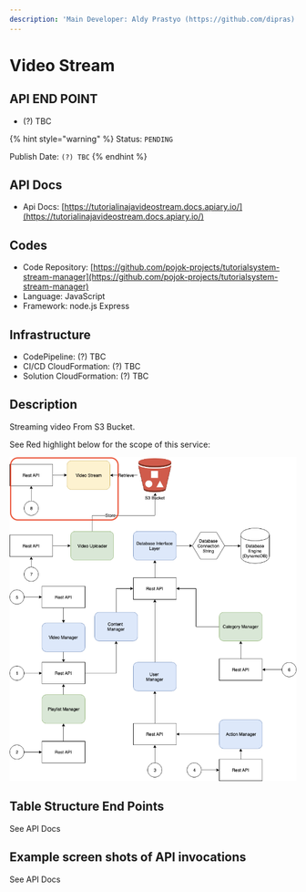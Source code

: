 ```yaml
---
description: 'Main Developer: Aldy Prastyo (https://github.com/dipras)'
---
```


# Video Stream

## API END POINT

* \(?\) TBC

{% hint style="warning" %}
Status: `PENDING`

Publish Date: `(?) TBC`
{% endhint %}

## API Docs

* Api Docs: [https://tutorialinajavideostream.docs.apiary.io/](https://tutorialinajavideostream.docs.apiary.io/)

## Codes

* Code Repository: [https://github.com/pojok-projects/tutorialsystem-stream-manager](https://github.com/pojok-projects/tutorialsystem-stream-manager)
* Language: JavaScript
* Framework: node.js Express 

## Infrastructure

* CodePipeline: \(?\) TBC
* CI/CD CloudFormation: \(?\) TBC
* Solution CloudFormation: \(?\) TBC

## Description

Streaming video From S3 Bucket.

See Red highlight below for the scope of this service:

![](../.gitbook/assets/image%20%2822%29.png)

## Table Structure End Points

See API Docs

## Example screen shots of API invocations

See API Docs

